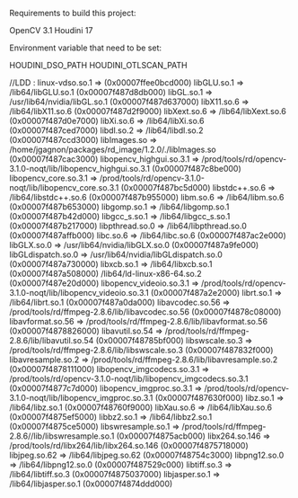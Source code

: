 Requirements to build this project:

OpenCV 3.1
Houdini 17

Environment variable that need to be set:

HOUDINI_DSO_PATH
HOUDINI_OTLSCAN_PATH


//LDD :
linux-vdso.so.1 =>  (0x00007ffee0bcd000)
libGLU.so.1 => /lib64/libGLU.so.1 (0x00007f487d8db000)
libGL.so.1 => /usr/lib64/nvidia/libGL.so.1 (0x00007f487d637000)
libX11.so.6 => /lib64/libX11.so.6 (0x00007f487d2f9000)
libXext.so.6 => /lib64/libXext.so.6 (0x00007f487d0e7000)
libXi.so.6 => /lib64/libXi.so.6 (0x00007f487ced7000)
libdl.so.2 => /lib64/libdl.so.2 (0x00007f487ccd3000)
libImages.so => /home/jgagnon/packages/rd_image/1.2.0/./libImages.so (0x00007f487cac3000)
libopencv_highgui.so.3.1 => /prod/tools/rd/opencv-3.1.0-noqt/lib/libopencv_highgui.so.3.1 (0x00007f487c8be000)
libopencv_core.so.3.1 => /prod/tools/rd/opencv-3.1.0-noqt/lib/libopencv_core.so.3.1 (0x00007f487bc5d000)
libstdc++.so.6 => /lib64/libstdc++.so.6 (0x00007f487b955000)
libm.so.6 => /lib64/libm.so.6 (0x00007f487b653000)
libgomp.so.1 => /lib64/libgomp.so.1 (0x00007f487b42d000)
libgcc_s.so.1 => /lib64/libgcc_s.so.1 (0x00007f487b217000)
libpthread.so.0 => /lib64/libpthread.so.0 (0x00007f487affb000)
libc.so.6 => /lib64/libc.so.6 (0x00007f487ac2e000)
libGLX.so.0 => /usr/lib64/nvidia/libGLX.so.0 (0x00007f487a9fe000)
libGLdispatch.so.0 => /usr/lib64/nvidia/libGLdispatch.so.0 (0x00007f487a730000)
libxcb.so.1 => /lib64/libxcb.so.1 (0x00007f487a508000)
/lib64/ld-linux-x86-64.so.2 (0x00007f487e20d000)
libopencv_videoio.so.3.1 => /prod/tools/rd/opencv-3.1.0-noqt/lib/libopencv_videoio.so.3.1 (0x00007f487a2e2000)
librt.so.1 => /lib64/librt.so.1 (0x00007f487a0da000)
libavcodec.so.56 => /prod/tools/rd/ffmpeg-2.8.6/lib/libavcodec.so.56 (0x00007f4878c08000)
libavformat.so.56 => /prod/tools/rd/ffmpeg-2.8.6/lib/libavformat.so.56 (0x00007f4878826000)
libavutil.so.54 => /prod/tools/rd/ffmpeg-2.8.6/lib/libavutil.so.54 (0x00007f48785bf000)
libswscale.so.3 => /prod/tools/rd/ffmpeg-2.8.6/lib/libswscale.so.3 (0x00007f487832f000)
libavresample.so.2 => /prod/tools/rd/ffmpeg-2.8.6/lib/libavresample.so.2 (0x00007f4878111000)
libopencv_imgcodecs.so.3.1 => /prod/tools/rd/opencv-3.1.0-noqt/lib/libopencv_imgcodecs.so.3.1 (0x00007f4877c7d000)
libopencv_imgproc.so.3.1 => /prod/tools/rd/opencv-3.1.0-noqt/lib/libopencv_imgproc.so.3.1 (0x00007f487630f000)
libz.so.1 => /lib64/libz.so.1 (0x00007f48760f9000)
libXau.so.6 => /lib64/libXau.so.6 (0x00007f4875ef5000)
libbz2.so.1 => /lib64/libbz2.so.1 (0x00007f4875ce5000)
libswresample.so.1 => /prod/tools/rd/ffmpeg-2.8.6//lib/libswresample.so.1 (0x00007f4875acb000)
libx264.so.146 => /prod/tools/rd/libx264/lib/libx264.so.146 (0x00007f4875718000)
libjpeg.so.62 => /lib64/libjpeg.so.62 (0x00007f48754c3000)
libpng12.so.0 => /lib64/libpng12.so.0 (0x00007f487529c000)
libtiff.so.3 => /lib64/libtiff.so.3 (0x00007f4875037000)
libjasper.so.1 => /lib64/libjasper.so.1 (0x00007f4874ddd000)


